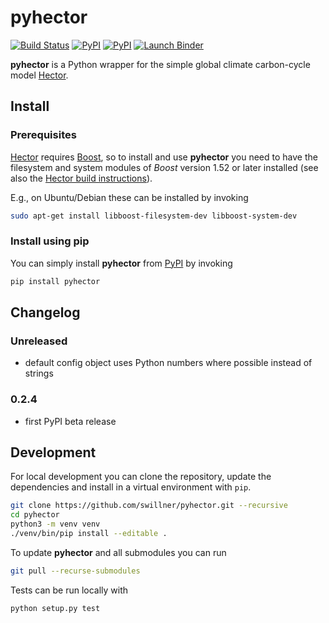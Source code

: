 # pyhector

[![Build Status](https://img.shields.io/travis/swillner/pyhector.svg)](https://travis-ci.org/swillner/pyhector)
[![PyPI](https://img.shields.io/pypi/pyversions/pyhector.svg)](https://pypi.python.org/pypi/pyhector)
[![PyPI](https://img.shields.io/pypi/v/pyhector.svg)](https://pypi.python.org/pypi/pyhector)
[![Launch Binder](https://img.shields.io/badge/launch-binder-e66581.svg)](http://mybinder.org/repo/swillner/pyhector)

**pyhector** is a Python wrapper for the simple global climate
carbon-cycle model [Hector](https://github.com/JGCRI/hector).


## Install

### Prerequisites

[Hector](https://github.com/JGCRI/hector)
requires [Boost](http://www.boost.org/), so to install and use
**pyhector** you need to have the filesystem and system modules
of *Boost* version 1.52 or later installed (see also the
[Hector build instructions](https://github.com/JGCRI/hector/wiki/BuildHector)).

E.g., on Ubuntu/Debian these can be installed by invoking
```bash
sudo apt-get install libboost-filesystem-dev libboost-system-dev
```

### Install using pip

You can simply install **pyhector** from [PyPI](https://pypi.python.org/pypi/pyhector) by invoking
```bash
pip install pyhector
```


## Changelog

### Unreleased

- default config object uses Python numbers where possible instead
  of strings

### 0.2.4

- first PyPI beta release


## Development

For local development you can clone the repository, update the
dependencies and install in a virtual environment with `pip`.

```bash
git clone https://github.com/swillner/pyhector.git --recursive
cd pyhector
python3 -m venv venv
./venv/bin/pip install --editable .
```

To update **pyhector** and all submodules you can run
```bash
git pull --recurse-submodules
```

Tests can be run locally with

```
python setup.py test
```
